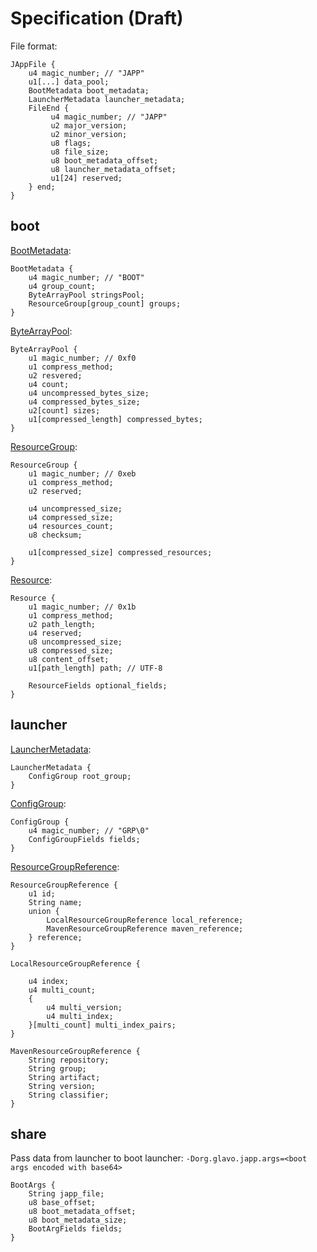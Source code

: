 # Specification (Draft)

File format:

```
JAppFile {
    u4 magic_number; // "JAPP"
    u1[...] data_pool;
    BootMetadata boot_metadata;
    LauncherMetadata launcher_metadata;
    FileEnd {
         u4 magic_number; // "JAPP"
         u2 major_version;
         u2 minor_version;
         u8 flags;
         u8 file_size;
         u8 boot_metadata_offset;
         u8 launcher_metadata_offset;
         u1[24] reserved;
    } end;
}
```

## boot

[BootMetadata](boot/src/main/java/org/glavo/japp/boot/JAppBootMetadata.java):

```
BootMetadata {
    u4 magic_number; // "BOOT"
    u4 group_count;
    ByteArrayPool stringsPool;
    ResourceGroup[group_count] groups;
}
```

[ByteArrayPool]():

```
ByteArrayPool {
    u1 magic_number; // 0xf0
    u1 compress_method;
    u2 resvered;
    u4 count;
    u4 uncompressed_bytes_size;
    u4 compressed_bytes_size;
    u2[count] sizes; 
    u1[compressed_length] compressed_bytes;
}
```

[ResourceGroup](boot/src/main/java/org/glavo/japp/boot/JAppResourceGroup.java):

```
ResourceGroup {
    u1 magic_number; // 0xeb
    u1 compress_method;
    u2 reserved;
    
    u4 uncompressed_size;
    u4 compressed_size;
    u4 resources_count;
    u8 checksum;
    
    u1[compressed_size] compressed_resources;
}
```

[Resource](boot/src/main/java/org/glavo/japp/boot/JAppResource.java):

```
Resource {
    u1 magic_number; // 0x1b
    u1 compress_method;
    u2 path_length;
    u4 reserved;
    u8 uncompressed_size;
    u8 compressed_size;
    u8 content_offset;
    u1[path_length] path; // UTF-8  
    
    ResourceFields optional_fields;
}
```

## launcher

[LauncherMetadata](src/main/java/org/glavo/japp/launcher/JAppLauncherMetadata.java):

```
LauncherMetadata {
    ConfigGroup root_group;
}
```

[ConfigGroup](src/main/java/org/glavo/japp/JAppConfigGroup.java):

```
ConfigGroup {
    u4 magic_number; // "GRP\0"
    ConfigGroupFields fields;
}
```

[ResourceGroupReference](src/main/java/org/glavo/japp/JAppResourceGroupReference.java):

```
ResourceGroupReference {
    u1 id;
    String name;
    union {
        LocalResourceGroupReference local_reference;
        MavenResourceGroupReference maven_reference;
    } reference;
}

LocalResourceGroupReference {
    
    u4 index;
    u4 multi_count;
    {
        u4 multi_version;
        u4 multi_index;  
    }[multi_count] multi_index_pairs;
}

MavenResourceGroupReference {
    String repository;
    String group;
    String artifact;
    String version;
    String classifier;
}
```

## share

Pass data from launcher to boot launcher: `-Dorg.glavo.japp.args=<boot args encoded with base64>`

```
BootArgs {
    String japp_file;
    u8 base_offset;
    u8 boot_metadata_offset;
    u8 boot_metadata_size;
    BootArgFields fields;
}
```
